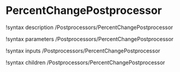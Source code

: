 <!-- MOOSE Documentation Stub: Remove this when content is added. -->

# PercentChangePostprocessor
!syntax description /Postprocessors/PercentChangePostprocessor

!syntax parameters /Postprocessors/PercentChangePostprocessor

!syntax inputs /Postprocessors/PercentChangePostprocessor

!syntax children /Postprocessors/PercentChangePostprocessor
